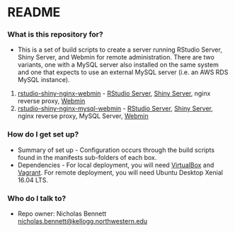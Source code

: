 # README #


### What is this repository for? ###

* This is a set of build scripts to create a server running RStudio Server, Shiny Server, and Webmin for remote administration. There are two variants, one with a MySQL server also installed on the same system and one that expects to use an external MySQL server (i.e. an AWS RDS MySQL instance). 

1. [rstudio-shiny-nginx-webmin](rstudio-shiny-nginx-webmin) - [RStudio Server](https://www.rstudio.com/products/rstudio/download-server/), [Shiny Server](https://www.rstudio.com/products/shiny/shiny-server/), nginx reverse proxy, [Webmin](http://www.webmin.com/)
2. [rstudio-shiny-nginx-mysql-webmin](rstudio-shiny-nginx-mysql-webmin) - [RStudio Server](https://www.rstudio.com/products/rstudio/download-server/), [Shiny Server](https://www.rstudio.com/products/shiny/shiny-server/), nginx reverse proxy, MySQL Server, [Webmin](http://www.webmin.com/)

### How do I get set up? ###

* Summary of set up - Configuration occurs through the build scripts found in the manifests sub-folders of each box.
* Dependencies - For local deployment, you will need [VirtualBox](https://www.virtualbox.org/) and [Vagrant](https://www.vagrantup.com/). For remote deployment, you will need Ubuntu Desktop Xenial 16.04 LTS.

### Who do I talk to? ###

* Repo owner: Nicholas Bennett <nicholas.bennett@kellogg.northwestern.edu>